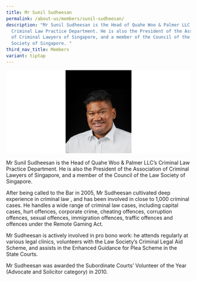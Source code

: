 ```yaml
---
title: Mr Sunil Sudheesan
permalink: /about-us/members/sunil-sudheesan/
description: "Mr Sunil Sudheesan is the Head of Quahe Woo & Palmer LLC’s
  Criminal Law Practice Department. He is also the President of the Association
  of Criminal Lawyers of Singapore, and a member of the Council of the Law
  Society of Singapore. "
third_nav_title: Members
variant: tiptap
---
```

![](/images/Bio%20photos%20resized2/Mr%20Sudheesan.png)

Mr Sunil Sudheesan is the Head of Quahe Woo & Palmer LLC’s Criminal Law Practice Department. He is also the President of the Association of Criminal Lawyers of Singapore, and a member of the Council of the Law Society of Singapore. 

After being called to the Bar in 2005, Mr Sudheesan cultivated deep experience in criminal law , and has been involved in close to 1,000 criminal cases. He handles a wide range of criminal law cases, including capital cases, hurt offences, corporate crime, cheating offences, corruption offences, sexual offences, immigration offences, traffic offences and offences under the Remote Gaming Act. 

Mr Sudheesan is actively involved in pro bono work: he attends regularly at various legal clinics, volunteers with the Law Society’s Criminal Legal Aid Scheme, and assists in the Enhanced Guidance for Plea Scheme in the State Courts. 

Mr Sudheesan was awarded the Subordinate Courts’ Volunteer of the Year (Advocate and Solicitor category) in 2010.